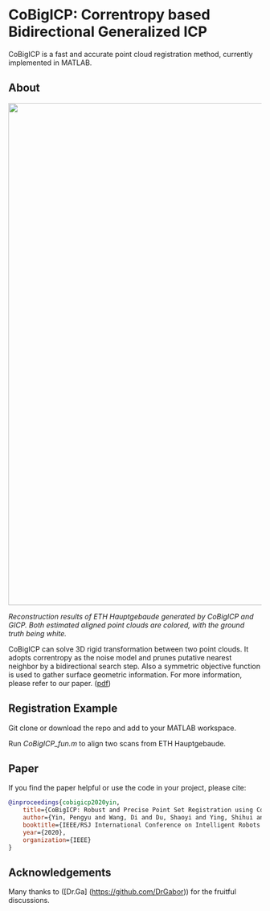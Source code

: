 # CoBigICP: Correntropy based Bidirectional Generalized ICP #

CoBigICP is a fast and accurate point cloud registration method, currently implemented in MATLAB.

## About ##

<img src="https://github.com/Pamphlett/CoBigICP/blob/master/assets/cmp.png" width="1000" div align=center>

*Reconstruction results of ETH Hauptgebaude generated by CoBigICP and GICP. Both estimated aligned point clouds are colored, with the ground truth being white.*

CoBigICP can solve 3D rigid transformation between two point clouds. It adopts correntropy as the noise model and prunes putative nearest neighbor by a bidirectional search step. Also a symmetric objective function is used to gather surface geometric information. For more information, please refer to our paper. ([pdf](https://github.com/Pamphlett/CoBigICP/blob/master/assets/cobigicp.pdf))

## Registration Example ##
Git clone or download the repo and add to your MATLAB workspace. 

Run *CoBigICP_fun.m* to align two scans from ETH Hauptgebaude.

## Paper ##
If you find the paper helpful or use the code in your project, please cite:
```bibtex
@inproceedings{cobigicp2020yin,
    title={CoBigICP: Robust and Precise Point Set Registration using Correntropy Metrics and Bidirectional Correspondence},
    author={Yin, Pengyu and Wang, Di and Du, Shaoyi and Ying, Shihui and Gao, Yue and Zheng, Nanning},
    booktitle={IEEE/RSJ International Conference on Intelligent Robots and Systems (IROS)},
    year={2020},
    organization={IEEE}
}
```


## Acknowledgements ##
Many thanks to ([Dr.Ga] (https://github.com/DrGabor)) for the fruitful discussions.
